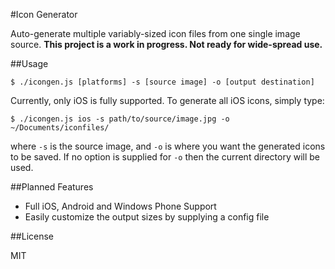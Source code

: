 #Icon Generator

Auto-generate multiple variably-sized icon files from one single image source.
**This project is a work in progress. Not ready for wide-spread use.**

##Usage

```
$ ./icongen.js [platforms] -s [source image] -o [output destination]
```

Currently, only iOS is fully supported. To generate all iOS icons, simply type:

```
$ ./icongen.js ios -s path/to/source/image.jpg -o ~/Documents/iconfiles/
```
where `-s` is the source image, and `-o` is where you want the generated icons to be saved.
If no option is supplied for `-o` then the current directory will be used.

##Planned Features

- Full iOS, Android and Windows Phone Support
- Easily customize the output sizes by supplying a config file

##License

MIT


